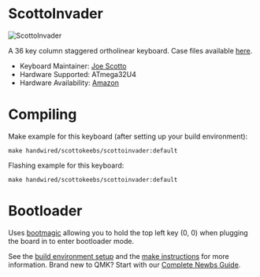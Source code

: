 # ScottoInvader

![ScottoInvader](https://i.imgur.com/rXssnx7h.jpeg)

A 36 key column staggered ortholinear keyboard. Case files available [here](https://github.com/joe-scotto/scottokeebs).

* Keyboard Maintainer: [Joe Scotto](https://github.com/joe-scotto)
* Hardware Supported: ATmega32U4
* Hardware Availability: [Amazon](https://amazon.com)

# Compiling

Make example for this keyboard (after setting up your build environment):

    make handwired/scottokeebs/scottoinvader:default

Flashing example for this keyboard:

    make handwired/scottokeebs/scottoinvader:default

# Bootloader

Uses [bootmagic](https://github.com/qmk/qmk_firmware/blob/master/docs/feature_bootmagic.md) allowing you to hold the top left key (0, 0) when plugging the board in to enter bootloader mode.

See the [build environment setup](https://docs.qmk.fm/#/getting_started_build_tools) and the [make instructions](https://docs.qmk.fm/#/getting_started_make_guide) for more information. Brand new to QMK? Start with our [Complete Newbs Guide](https://docs.qmk.fm/#/newbs).
